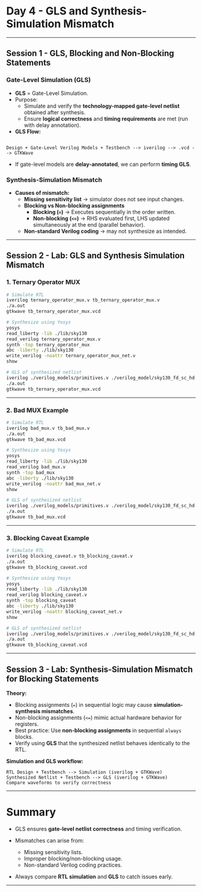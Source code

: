 # Day 4 - GLS and Synthesis-Simulation Mismatch  

---

## Session 1 - GLS, Blocking and Non-Blocking Statements

### Gate-Level Simulation (GLS)
- **GLS** = Gate-Level Simulation.  
- Purpose:
  - Simulate and verify the **technology-mapped gate-level netlist** obtained after synthesis.  
  - Ensure **logical correctness** and **timing requirements** are met (run with delay annotation).  
- **GLS Flow:**  
```

Design + Gate-Level Verilog Models + Testbench --> iverilog --> .vcd --> GTKWave

````
- If gate-level models are **delay-annotated**, we can perform **timing GLS**.

### Synthesis-Simulation Mismatch
- **Causes of mismatch:**
  - **Missing sensitivity list** → simulator does not see input changes.  
  - **Blocking vs Non-blocking assignments**
    - **Blocking (`=`)** → Executes sequentially in the order written.  
    - **Non-blocking (`<=`)** → RHS evaluated first, LHS updated simultaneously at the end (parallel behavior).  
  - **Non-standard Verilog coding** → may not synthesize as intended.

---

## Session 2 - Lab: GLS and Synthesis Simulation Mismatch

### 1. Ternary Operator MUX
```bash
# Simulate RTL
iverilog ternary_operator_mux.v tb_ternary_operator_mux.v
./a.out
gtkwave tb_ternary_operator_mux.vcd

# Synthesize using Yosys
yosys
read_liberty -lib ./lib/sky130
read_verilog ternary_operator_mux.v
synth -top ternary_operator_mux
abc -liberty ./lib/sky130
write_verilog -noattr ternary_operator_mux_net.v
show

# GLS of synthesized netlist
iverilog ./verilog_models/primitives.v ./verilog_model/sky130_fd_sc_hd.v ternary_operator_mux_net.v tb_ternary_operator_mux.v
./a.out
gtkwave tb_ternary_operator_mux.vcd
````

---

### 2. Bad MUX Example

```bash
# Simulate RTL
iverilog bad_mux.v tb_bad_mux.v
./a.out
gtkwave tb_bad_mux.vcd

# Synthesize using Yosys
yosys
read_liberty -lib ./lib/sky130
read_verilog bad_mux.v
synth -top bad_mux
abc -liberty ./lib/sky130
write_verilog -noattr bad_mux_net.v
show

# GLS of synthesized netlist
iverilog ./verilog_models/primitives.v ./verilog_model/sky130_fd_sc_hd.v bad_mux_net.v tb_bad_mux.v
./a.out
gtkwave tb_bad_mux.vcd
```
---

### 3. Blocking Caveat Example

```bash
# Simulate RTL
iverilog blocking_caveat.v tb_blocking_caveat.v
./a.out
gtkwave tb_blocking_caveat.vcd

# Synthesize using Yosys
yosys
read_liberty -lib ./lib/sky130
read_verilog blocking_caveat.v
synth -top blocking_caveat
abc -liberty ./lib/sky130
write_verilog -noattr blocking_caveat_net.v
show

# GLS of synthesized netlist
iverilog ./verilog_models/primitives.v ./verilog_model/sky130_fd_sc_hd.v blocking_caveat_net.v tb_blocking_caveat.v
./a.out
gtkwave tb_blocking_caveat.vcd
```

---

## Session 3 - Lab: Synthesis-Simulation Mismatch for Blocking Statements

**Theory:**

* Blocking assignments (`=`) in sequential logic may cause **simulation-synthesis mismatches**.
* Non-blocking assignments (`<=`) mimic actual hardware behavior for registers.
* Best practice: Use **non-blocking assignments** in sequential `always` blocks.
* Verify using **GLS** that the synthesized netlist behaves identically to the RTL.

**Simulation and GLS workflow:**

```
RTL Design + Testbench --> Simulation (iverilog + GTKWave)
Synthesized Netlist + Testbench --> GLS (iverilog + GTKWave)
Compare waveforms to verify correctness
```
---

#  Summary

* GLS ensures **gate-level netlist correctness** and timing verification.
* Mismatches can arise from:

  * Missing sensitivity lists.
  * Improper blocking/non-blocking usage.
  * Non-standard Verilog coding practices.
* Always compare **RTL simulation** and **GLS** to catch issues early.
---
